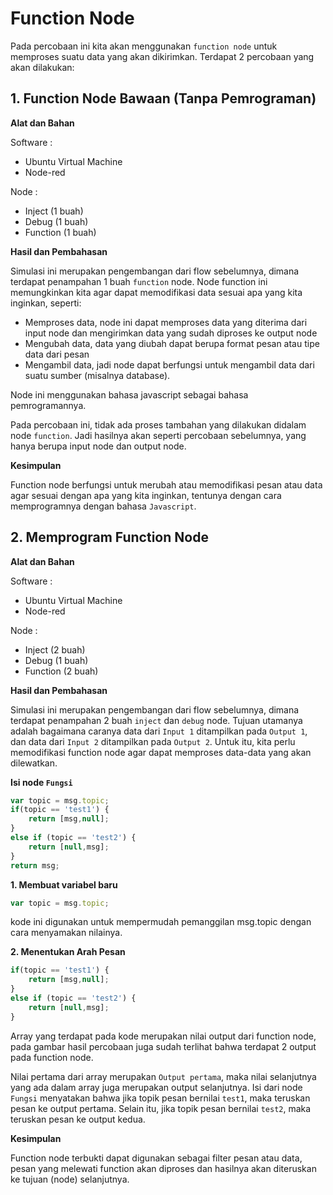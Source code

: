 # Function Node
Pada percobaan ini kita akan menggunakan `function node` untuk memproses suatu data yang akan dikirimkan. Terdapat 2 percobaan yang akan dilakukan:

## 1. Function Node Bawaan (Tanpa Pemrograman)
**Alat dan Bahan**

Software :

- Ubuntu Virtual Machine
- Node-red

Node :

- Inject (1 buah)
- Debug (1 buah)
- Function (1 buah)

**Hasil dan Pembahasan**

Simulasi ini merupakan pengembangan dari flow sebelumnya, dimana terdapat penampahan 1 buah `function` node. Node function ini memungkinkan kita agar dapat memodifikasi data sesuai apa yang kita inginkan, seperti:
- Memproses data, node ini dapat memproses data yang diterima dari input node dan mengirimkan data yang sudah diproses ke output node
- Mengubah data, data yang diubah dapat berupa format pesan atau tipe data dari pesan
- Mengambil data, jadi node dapat berfungsi untuk mengambil data dari suatu sumber (misalnya database).

Node ini menggunakan bahasa javascript sebagai bahasa pemrogramannya.

Pada percobaan ini, tidak ada proses tambahan yang dilakukan didalam node `function`. Jadi hasilnya akan seperti percobaan sebelumnya, yang hanya berupa input node dan output node.

**Kesimpulan**

Function node berfungsi untuk merubah atau memodifikasi pesan atau data agar sesuai dengan apa yang kita inginkan, tentunya dengan cara memprogramnya dengan bahasa `Javascript`.

## 2. Memprogram Function Node
**Alat dan Bahan**

Software :

- Ubuntu Virtual Machine
- Node-red

Node :

- Inject (2 buah)
- Debug (1 buah)
- Function (2 buah)

**Hasil dan Pembahasan**

Simulasi ini merupakan pengembangan dari flow sebelumnya, dimana terdapat penampahan 2 buah `inject` dan `debug` node. Tujuan utamanya adalah bagaimana caranya data dari `Input 1` ditampilkan pada `Output 1`, dan data dari `Input 2` ditampilkan pada `Output 2`. Untuk itu, kita perlu memodifikasi function node agar dapat memproses data-data yang akan dilewatkan. 

**Isi node `Fungsi`**
```javascript
var topic = msg.topic;
if(topic == 'test1') {
    return [msg,null];
}
else if (topic == 'test2') {
    return [null,msg];
}
return msg;
```

**1. Membuat variabel baru** 
```javascript
var topic = msg.topic;
```
kode ini digunakan untuk mempermudah pemanggilan msg.topic dengan cara menyamakan nilainya.

**2. Menentukan Arah Pesan**
```js
if(topic == 'test1') {
    return [msg,null];
}
else if (topic == 'test2') {
    return [null,msg];
}
```
Array yang terdapat pada kode merupakan nilai output dari function node, pada gambar hasil percobaan juga sudah terlihat bahwa terdapat 2 output pada function node.

Nilai pertama dari array merupakan `Output pertama`, maka nilai selanjutnya yang ada dalam array juga merupakan output selanjutnya. Isi dari node `Fungsi` menyatakan bahwa jika topik pesan bernilai `test1`, maka teruskan pesan ke output pertama. Selain itu, jika topik pesan bernilai `test2`, maka teruskan pesan ke output kedua.

**Kesimpulan**

Function node terbukti dapat digunakan sebagai filter pesan atau data, pesan yang melewati function akan diproses dan hasilnya akan diteruskan ke tujuan (node) selanjutnya.

